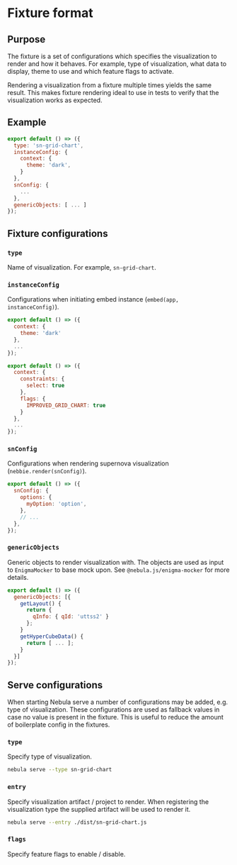 # Fixture format

## Purpose

The fixture is a set of configurations which specifies the visualization to render and how it behaves. For example, type of visualization, what data to display, theme to use and which feature flags to activate.

Rendering a visualization from a fixture multiple times yields the same result. This makes fixture rendering ideal to use in tests to verify that the visualization works as expected.

## Example

```js
export default () => ({
  type: 'sn-grid-chart',
  instanceConfig: {
    context: {
      theme: 'dark',
    }
  },
  snConfig: {
    ...
  },
  genericObjects: [ ... ]
});
```

## Fixture configurations

### `type`

Name of visualization. For example, `sn-grid-chart`.

### `instanceConfig`

Configurations when initiating embed instance (`embed(app, instanceConfig)`).

```js
export default () => ({
  context: {
    theme: 'dark'
  },
  ...
});
```

```js
export default () => ({
  context: {
    constraints: {
      select: true
    },
    flags: {
      IMPROVED_GRID_CHART: true
    }
  },
  ...
});
```

### `snConfig`

Configurations when rendering supernova visualization (`nebbie.render(snConfig)`).

```js
export default () => ({
  snConfig: {
    options: {
      myOption: 'option',
    },
    // ...
  },
});
```

### `genericObjects`

Generic objects to render visualization with. The objects are used as input to `EnigmaMocker` to base mock upon. See `@nebula.js/enigma-mocker` for more details.

```js
export default () => ({
  genericObjects: [{
    getLayout() {
      return {
        qInfo: { qId: 'uttss2' }
      };
    }
    getHyperCubeData() {
      return [ ... ];
    }
  }]
});
```

## Serve configurations

When starting Nebula serve a number of configurations may be added, e.g. type of visualization. These configurations are used as fallback values in case no value is present in the fixture. This is useful to reduce the amount of boilerplate config in the fixtures.

### `type`

Specify type of visualization.

```sh
nebula serve --type sn-grid-chart
```

### `entry`

Specify visualization artifact / project to render. When registering the visualization type the supplied artifact will be used to render it.

```sh
nebula serve --entry ./dist/sn-grid-chart.js
```

### `flags`

Specify feature flags to enable / disable.
